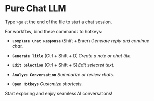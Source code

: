 # Pure Chat LLM

Type `>go` at the end of the file to start a chat session.

For workflow, bind these commands to hotkeys:

- **`Complete Chat Response`** (Shift + Enter)
  _Generate reply and continue chat._

- **`Generate Title`** (Ctrl + Shift + D)
  _Create a note or chat title._

- **`Edit Selection`** (Ctrl + Shift + S)
  _Edit selected text._

- **`Analyze Conversation`**
  _Summarize or review chats._

- **`Open Hotkeys`**
  _Customize shortcuts._

Start exploring and enjoy seamless AI conversations!
